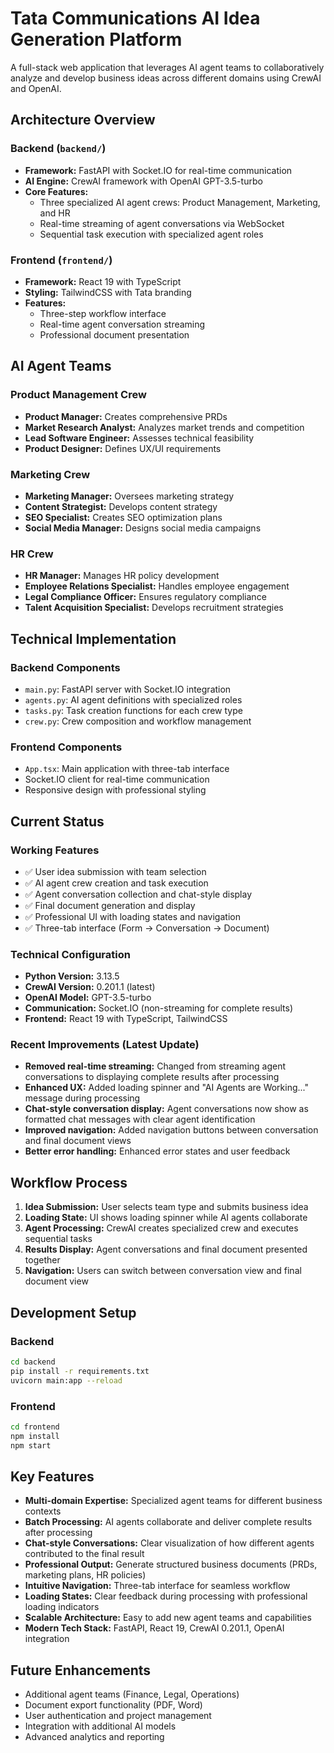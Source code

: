 # Tata Communications AI Idea Generation Platform

A full-stack web application that leverages AI agent teams to collaboratively analyze and develop business ideas across different domains using CrewAI and OpenAI.

## Architecture Overview

### Backend (`backend/`)
- **Framework:** FastAPI with Socket.IO for real-time communication
- **AI Engine:** CrewAI framework with OpenAI GPT-3.5-turbo
- **Core Features:**
  - Three specialized AI agent crews: Product Management, Marketing, and HR
  - Real-time streaming of agent conversations via WebSocket
  - Sequential task execution with specialized agent roles

### Frontend (`frontend/`)
- **Framework:** React 19 with TypeScript
- **Styling:** TailwindCSS with Tata branding
- **Features:**
  - Three-step workflow interface
  - Real-time agent conversation streaming
  - Professional document presentation

## AI Agent Teams

### Product Management Crew
- **Product Manager:** Creates comprehensive PRDs
- **Market Research Analyst:** Analyzes market trends and competition
- **Lead Software Engineer:** Assesses technical feasibility
- **Product Designer:** Defines UX/UI requirements

### Marketing Crew
- **Marketing Manager:** Oversees marketing strategy
- **Content Strategist:** Develops content strategy
- **SEO Specialist:** Creates SEO optimization plans
- **Social Media Manager:** Designs social media campaigns

### HR Crew
- **HR Manager:** Manages HR policy development
- **Employee Relations Specialist:** Handles employee engagement
- **Legal Compliance Officer:** Ensures regulatory compliance
- **Talent Acquisition Specialist:** Develops recruitment strategies

## Technical Implementation

### Backend Components
- `main.py`: FastAPI server with Socket.IO integration
- `agents.py`: AI agent definitions with specialized roles
- `tasks.py`: Task creation functions for each crew type
- `crew.py`: Crew composition and workflow management

### Frontend Components
- `App.tsx`: Main application with three-tab interface
- Socket.IO client for real-time communication
- Responsive design with professional styling

## Current Status

### Working Features
- ✅ User idea submission with team selection
- ✅ AI agent crew creation and task execution
- ✅ Agent conversation collection and chat-style display
- ✅ Final document generation and display
- ✅ Professional UI with loading states and navigation
- ✅ Three-tab interface (Form → Conversation → Document)

### Technical Configuration
- **Python Version:** 3.13.5
- **CrewAI Version:** 0.201.1 (latest)
- **OpenAI Model:** GPT-3.5-turbo
- **Communication:** Socket.IO (non-streaming for complete results)
- **Frontend:** React 19 with TypeScript, TailwindCSS

### Recent Improvements (Latest Update)
- **Removed real-time streaming:** Changed from streaming agent conversations to displaying complete results after processing
- **Enhanced UX:** Added loading spinner and "AI Agents are Working..." message during processing
- **Chat-style conversation display:** Agent conversations now show as formatted chat messages with clear agent identification
- **Improved navigation:** Added navigation buttons between conversation and final document views
- **Better error handling:** Enhanced error states and user feedback

## Workflow Process

1. **Idea Submission:** User selects team type and submits business idea
2. **Loading State:** UI shows loading spinner while AI agents collaborate
3. **Agent Processing:** CrewAI creates specialized crew and executes sequential tasks
4. **Results Display:** Agent conversations and final document presented together
5. **Navigation:** Users can switch between conversation view and final document view

## Development Setup

### Backend
```bash
cd backend
pip install -r requirements.txt
uvicorn main:app --reload
```

### Frontend
```bash
cd frontend
npm install
npm start
```

## Key Features

- **Multi-domain Expertise:** Specialized agent teams for different business contexts
- **Batch Processing:** AI agents collaborate and deliver complete results after processing
- **Chat-style Conversations:** Clear visualization of how different agents contributed to the final result
- **Professional Output:** Generate structured business documents (PRDs, marketing plans, HR policies)
- **Intuitive Navigation:** Three-tab interface for seamless workflow
- **Loading States:** Clear feedback during processing with professional loading indicators
- **Scalable Architecture:** Easy to add new agent teams and capabilities
- **Modern Tech Stack:** FastAPI, React 19, CrewAI 0.201.1, OpenAI integration

## Future Enhancements

- Additional agent teams (Finance, Legal, Operations)
- Document export functionality (PDF, Word)
- User authentication and project management
- Integration with additional AI models
- Advanced analytics and reporting